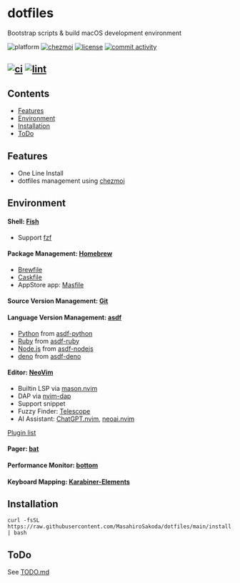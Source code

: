 # dotfiles
Bootstrap scripts & build macOS development environment

![platform](https://img.shields.io/badge/Platform-macOS-blue.svg)
[![chezmoi][chezmoi-badge]][chezmoi-website]
[![license][license-badge]][license-file]
[![commit activity](https://img.shields.io/github/commit-activity/m/MasahiroSakoda/dotfiles)](https://github.com/MasahiroSakoda/dotfiles/graphs/commit-activity)

[chezmoi-website]: https://github.com/twpayne/chezmoi
[chezmoi-badge]: https://img.shields.io/badge/Powered%20by-chezmoi-blue.svg
[license-badge]: https://img.shields.io/github/license/MasahiroSakoda/dotfiles
[license-file]: https://github.com/MasahiroSakoda/dotfiles/blob/main/LICENSE
[![ci](https://github.com/MasahiroSakoda/dotfiles/actions/workflows/ci.yml/badge.svg)](https://github.com/MasahiroSakoda/dotfiles/actions/workflows/ci.yml)
[![lint](https://github.com/MasahiroSakoda/dotfiles/actions/workflows/lint.yml/badge.svg)](https://github.com/MasahiroSakoda/dotfiles/actions/workflows/lint.yml)
---

## Contents
* [Features](#features)
* [Environment](#Environment)
* [Installation](#Installation)
* [ToDo](#ToDo)

## Features
* One Line Install
* dotfiles management using [chezmoi](https://github.com/twpayne/chezmoi)

## Environment
#### Shell: [Fish](https://github.com/fish-shell/fish-shell)
* Support [fzf](https://github.com/junegunn/fzf)

#### Package Management: [Homebrew](https://brew.sh)
* [Brewfile](https://github.com/MasahiroSakoda/dotfiles/blob/main/dot_config/homebrew/Brewfile.tmpl)
* [Caskfile](https://github.com/MasahiroSakoda/dotfiles/blob/main/dot_config/homebrew/Caskfile.tmpl)
* AppStore app: [Masfile](https://github.com/MasahiroSakoda/dotfiles/blob/main/dot_config/homebrew/Masfile)

#### Source Version Management: [Git](https://github.com/git/git)

#### Language Version Management: [asdf](https://github.com/asdf-vm/asdf)
* [Python](https://www.python.org/) from [asdf-python](https://github.com/asdf-community/asdf-python)
* [Ruby](https://www.ruby-lang.org/) from [asdf-ruby](https://github.com/asdf-vm/asdf-ruby)
* [Node.js](https://nodejs.org/) from [asdf-nodejs](https://github.com/asdf-vm/asdf-nodejs)
* [deno](https://deno.com/) from [asdf-deno](https://github.com/asdf-community/asdf-deno)

#### Editor: [NeoVim](https://github.com/neovim/neovim)
* Builtin LSP via [mason.nvim](https://github.com/williamboman/mason.nvim)
* DAP via [nvim-dap](https://github.com/mfussenegger/nvim-dap)
* Support snippet
* Fuzzy Finder: [Telescope](https://github.com/nvim-telescope/telescope.nvim)
* AI Assistant: [ChatGPT.nvim](https://github.com/jackMort/ChatGPT.nvim), [neoai.nvim](https://github.com/Bryley/neoai.nvim)

[Plugin list](https://github.com/MasahiroSakoda/dotfiles/blob/main/home/dot_config/nvim/lua/plugins/init.lua)

#### Pager: [bat](https://github.com/sharkdp/bat)

#### Performance Monitor: [bottom](https://github.com/ClementTsang/bottom)

#### Keyboard Mapping: [Karabiner-Elements](https://karabiner-elements.pqrs.org/)

## Installation
```
curl -fsSL https://raw.githubusercontent.com/MasahiroSakoda/dotfiles/main/install.sh | bash
```

## ToDo
See [TODO.md](https://github.com/MasahiroSakoda/dotfiles/blob/main/TODO.md)
